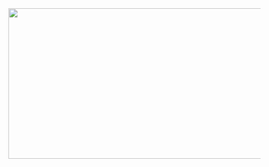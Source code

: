 
<img src="https://github.com/trickyj/trickyj/blob/master/logos/3.gif" height="300px" width="900px" />


